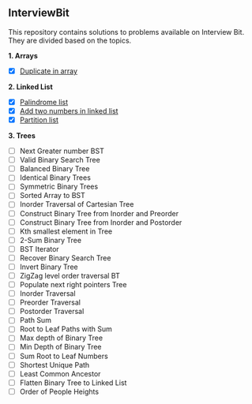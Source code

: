 ## InterviewBit
This repository contains solutions to problems available on Interview Bit. They are divided based on the topics.

**1. Arrays**
- [X] [Duplicate in array](../master/src/com/deepak/interviewbit/Arrays/DuplicateInArray.java)

**2. Linked List**
- [X] [Palindrome list](../master/src/com/deepak/interviewbit/LinkedList/PalindromeList.java)
- [X] [Add two numbers in linked list](../master/src/com/deepak/interviewbit/LinkedList/AddTwoNumbers.java)
- [X] [Partition list](../master/src/com/deepak/interviewbit/LinkedList/PartitionList.java)

**3. Trees**  
- [ ] Next Greater number BST
- [ ] Valid Binary Search Tree
- [ ] Balanced Binary Tree
- [ ] Identical Binary Trees
- [ ] Symmetric Binary Trees
- [ ] Sorted Array to BST
- [ ] Inorder Traversal of Cartesian Tree
- [ ] Construct Binary Tree from Inorder and Preorder
- [ ] Construct Binary Tree from Inorder and Postorder
- [ ] Kth smallest element in Tree
- [ ] 2-Sum Binary Tree
- [ ] BST Iterator
- [ ] Recover Binary Search Tree
- [ ] Invert Binary Tree
- [ ] ZigZag level order traversal BT
- [ ] Populate next right pointers Tree
- [ ] Inorder Traversal
- [ ] Preorder Traversal
- [ ] Postorder Traversal
- [ ] Path Sum
- [ ] Root to Leaf Paths with Sum
- [ ] Max depth of Binary Tree
- [ ] Min Depth of Binary Tree
- [ ] Sum Root to Leaf Numbers
- [ ] Shortest Unique Path
- [ ] Least Common Ancestor
- [ ] Flatten Binary Tree to Linked List
- [ ] Order of People Heights
